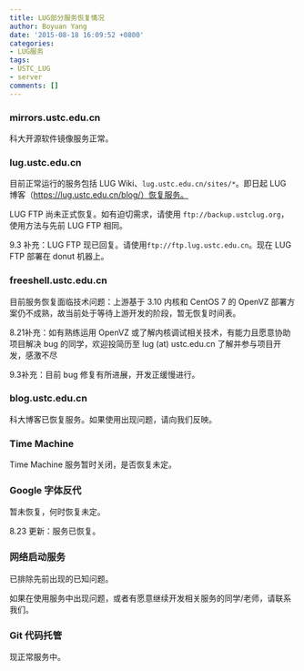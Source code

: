 ```yaml
---
title: LUG部分服务恢复情况
author: Boyuan Yang
date: '2015-08-18 16:09:52 +0800'
categories:
- LUG服务
tags:
- USTC_LUG
- server
comments: []
---
```

### mirrors.ustc.edu.cn

科大开源软件镜像服务正常。

### lug.ustc.edu.cn

目前正常运行的服务包括 LUG Wiki、`lug.ustc.edu.cn/sites/*`。即日起 LUG 博客（https://lug.ustc.edu.cn/blog/）恢复服务。

LUG FTP 尚未正式恢复。如有迫切需求，请使用 `ftp://backup.ustclug.org`，使用方法与先前 LUG FTP 相同。

9.3 补充：LUG FTP 现已回复。请使用`ftp://ftp.lug.ustc.edu.cn`。现在 LUG FTP 部署在 donut 机器上。

### freeshell.ustc.edu.cn

目前服务恢复面临技术问题：上游基于 3.10 内核和 CentOS 7 的 OpenVZ 部署方案仍不成熟，故当前处于等待上游开发的阶段，暂无恢复时间表。

8.21补充：如有熟练运用 OpenVZ 或了解内核调试相关技术，有能力且愿意协助项目解决 bug 的同学，欢迎投简历至 lug (at) ustc.edu.cn 了解并参与项目开发，感激不尽

9.3补充：目前 bug 修复有所进展，开发正缓慢进行。

### blog.ustc.edu.cn

科大博客已恢复服务。如果使用出现问题，请向我们反映。

### Time Machine

Time Machine 服务暂时关闭，是否恢复未定。

### Google 字体反代

暂未恢复，何时恢复未定。

8.23 更新：服务已恢复。

### 网络启动服务

已排除先前出现的已知问题。

如果在使用服务中出现问题，或者有愿意继续开发相关服务的同学/老师，请联系我们。

### Git 代码托管

现正常服务中。
